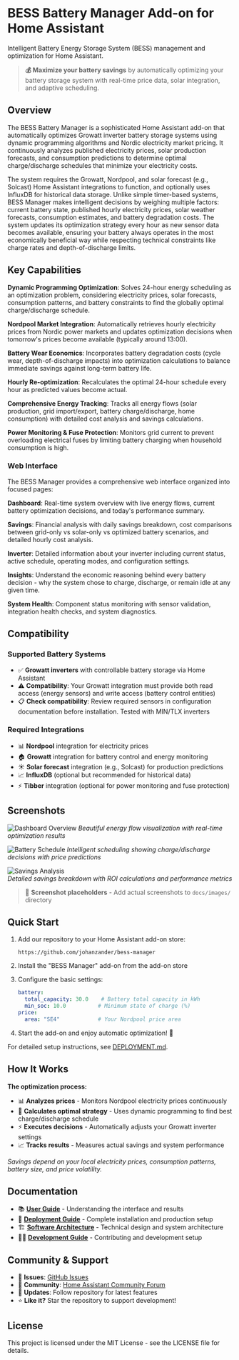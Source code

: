 # BESS Battery Manager Add-on for Home Assistant

Intelligent Battery Energy Storage System (BESS) management and optimization for Home Assistant.

> **💰 Maximize your battery savings** by automatically optimizing your battery storage system with real-time price data, solar integration, and adaptive scheduling.

## Overview

The BESS Battery Manager is a sophisticated Home Assistant add-on that automatically optimizes Growatt inverter battery storage systems using dynamic programming algorithms and Nordic electricity market pricing. It continuously analyzes published electricity prices, solar production forecasts, and consumption predictions to determine optimal charge/discharge schedules that minimize your electricity costs.

The system requires the Growatt, Nordpool, and solar forecast (e.g., Solcast) Home Assistant integrations to function, and optionally uses InfluxDB for historical data storage. Unlike simple timer-based systems, BESS Manager makes intelligent decisions by weighing multiple factors: current battery state, published hourly electricity prices, solar weather forecasts, consumption estimates, and battery degradation costs. The system updates its optimization strategy every hour as new sensor data becomes available, ensuring your battery always operates in the most economically beneficial way while respecting technical constraints like charge rates and depth-of-discharge limits.

## Key Capabilities

**Dynamic Programming Optimization**: Solves 24-hour energy scheduling as an optimization problem, considering electricity prices, solar forecasts, consumption patterns, and battery constraints to find the globally optimal charge/discharge schedule.

**Nordpool Market Integration**: Automatically retrieves hourly electricity prices from Nordic power markets and updates optimization decisions when tomorrow's prices become available (typically around 13:00).

**Battery Wear Economics**: Incorporates battery degradation costs (cycle wear, depth-of-discharge impacts) into optimization calculations to balance immediate savings against long-term battery life.

**Hourly Re-optimization**: Recalculates the optimal 24-hour schedule every hour as predicted values become actual.

**Comprehensive Energy Tracking**: Tracks all energy flows (solar production, grid import/export, battery charge/discharge, home consumption) with detailed cost analysis and savings calculations.

**Power Monitoring & Fuse Protection**: Monitors grid current to prevent overloading electrical fuses by limiting battery charging when household consumption is high.

### Web Interface

The BESS Manager provides a comprehensive web interface organized into focused pages:

**Dashboard**: Real-time system overview with live energy flows, current battery optimization decisions, and today's performance summary.

**Savings**: Financial analysis with daily savings breakdown, cost comparisons between grid-only vs solar-only vs optimized battery scenarios, and detailed hourly cost analysis.

**Inverter**: Detailed information about your inverter including current status, active schedule, operating modes, and configuration settings.

**Insights**: Understand the economic reasoning behind every battery decision - why the system chose to charge, discharge, or remain idle at any given time.

**System Health**: Component status monitoring with sensor validation, integration health checks, and system diagnostics.

## Compatibility

### Supported Battery Systems

- ✅ **Growatt inverters** with controllable battery storage via Home Assistant
- ⚠️ **Compatibility**: Your Growatt integration must provide both read access (energy sensors) and write access (battery control entities)
- 📋 **Check compatibility**: Review required sensors in configuration documentation before installation. Tested with MIN/TLX inverters

### Required Integrations

- 📊 **Nordpool** integration for electricity prices
- 🏠 **Growatt** integration for battery control and energy monitoring
- ☀️ **Solar forecast** integration (e.g., Solcast) for production predictions
- 📈 **InfluxDB** (optional but recommended for historical data)
- ⚡ **Tibber** integration (optional for power monitoring and fuse protection)

## Screenshots

![Dashboard Overview](docs/images/dashboard-overview.png)
*Beautiful energy flow visualization with real-time optimization results*

![Battery Schedule](docs/images/battery-schedule.png)
*Intelligent scheduling showing charge/discharge decisions with price predictions*

![Savings Analysis](docs/images/savings-analysis.png)  
*Detailed savings breakdown with ROI calculations and performance metrics*

> 📸 **Screenshot placeholders** - Add actual screenshots to `docs/images/` directory

## Quick Start

1. Add our repository to your Home Assistant add-on store:

   ```text
   https://github.com/johanzander/bess-manager
   ```

2. Install the "BESS Manager" add-on from the add-on store

3. Configure the basic settings:

   ```yaml
   battery:
     total_capacity: 30.0    # Battery total capacity in kWh
     min_soc: 10.0          # Minimum state of charge (%)
   price:
     area: "SE4"            # Your Nordpool price area
   ```

4. Start the add-on and enjoy automatic optimization! 🎉

For detailed setup instructions, see [DEPLOYMENT.md](DEPLOYMENT.md).

## How It Works

**The optimization process:**

- 📊 **Analyzes prices** - Monitors Nordpool electricity prices continuously
- 🧠 **Calculates optimal strategy** - Uses dynamic programming to find best charge/discharge schedule
- ⚡ **Executes decisions** - Automatically adjusts your Growatt inverter settings
- 📈 **Tracks results** - Measures actual savings and system performance

*Savings depend on your local electricity prices, consumption patterns, battery size, and price volatility.*

## Documentation

- 📚 **[User Guide](USER_GUIDE.md)** - Understanding the interface and results
- 🔧 **[Deployment Guide](DEPLOYMENT.md)** - Complete installation and production setup
- 🏗️ **[Software Architecture](SOFTWARE_DESIGN.md)** - Technical design and system architecture
- 👨‍💻 **[Development Guide](DEVELOPMENT.md)** - Contributing and development setup

## Community & Support

- 🐛 **Issues**: [GitHub Issues](https://github.com/johanzander/bess-manager/issues)
- 💬 **Community**: [Home Assistant Community Forum](https://community.home-assistant.io/)
- 📢 **Updates**: Follow repository for latest features
- ⭐ **Like it?** Star the repository to support development!

## License

This project is licensed under the MIT License - see the LICENSE file for details.

